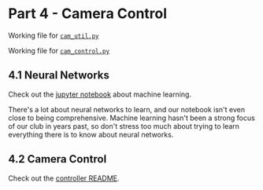 # Part 4 - Camera Control

Working file for [`cam_util.py`](controller/cam_util.py)

Working file for [`cam_control.py`](controller/cam_control.py)

## 4.1 Neural Networks
Check out the [jupyter notebook](https://github.com/uwrov/Training-Project/blob/master/Part%204/model/mnist.ipynb) about machine learning.

There's a lot about neural networks to learn, and our notebook isn't even close to being comprehensive. Machine learning hasn't been a strong focus of our club in years past, so don't stress too much about trying to learn everything there is to know about neural networks.

## 4.2 Camera Control
Check out the [controller README](https://github.com/uwrov/Training-Project/blob/master/Part%204/controller/README.md).

